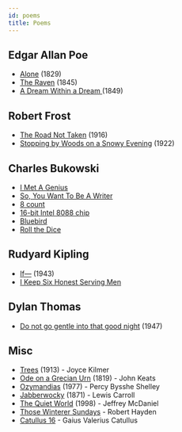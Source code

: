 ```yaml
---
id: poems
title: Poems
---
```


## Edgar Allan Poe

- [Alone](https://www.poetryfoundation.org/poems/46477/alone-56d2265f2667d) (1829)
- [The Raven](https://en.wikipedia.org/wiki/The_Raven) (1845)
- [A Dream Within a Dream ](https://www.poetryfoundation.org/poems/52829/a-dream-within-a-dream) (1849)

## Robert Frost

- [The Road Not Taken](https://en.wikipedia.org/wiki/The_Road_Not_Taken) (1916)
- [Stopping by Woods on a Snowy Evening](https://www.poetryfoundation.org/poems/42891/stopping-by-woods-on-a-snowy-evening) (1922)

## Charles Bukowski

- [I Met A Genius](#)
- [So, You Want To Be A Writer](#)
- [8 count](https://www.poetryfoundation.org/poems/49699/8-count)
- [16-bit Intel 8088 chip](https://allpoetry.com/16-bit-Intel-8088-chip)
- [Bluebird](https://allpoetry.com/poem/8509539-Bluebird-by-Charles-Bukowski)
- [Roll the Dice](https://hellopoetry.com/poem/68266/roll-the-dice/)

## Rudyard Kipling

- [If—](https://www.poetryfoundation.org/poems/46473/if---) (1943)
- [I Keep Six Honest Serving Men](https://allpoetry.com/I-Keep-Six-Honest-Serving-Men)

## Dylan Thomas

- [Do not go gentle into that good night](https://poets.org/poem/do-not-go-gentle-good-night) (1947)

## Misc

- [Trees](<https://en.wikipedia.org/wiki/Trees_(poem)>) (1913) - Joyce Kilmer
- [Ode on a Grecian Urn](https://en.wikipedia.org/wiki/Ode_on_a_Grecian_Urn) (1819) - John Keats
- [Ozymandias](https://www.poetryfoundation.org/poems/46565/ozymandias) (1977) - Percy Bysshe Shelley
- [Jabberwocky](https://en.wikipedia.org/wiki/Jabberwocky) (1871) - Lewis Carroll
- [The Quiet World](https://www.poetryfoundation.org/poems/49238/the-quiet-world) (1998) - Jeffrey McDaniel
- [Those Winterer Sundays](https://www.poetryfoundation.org/poems/46461/those-winter-sundays) - Robert Hayden
- [Catullus 16](https://en.wikipedia.org/wiki/Catullus_16) - Gaius Valerius Catullus
